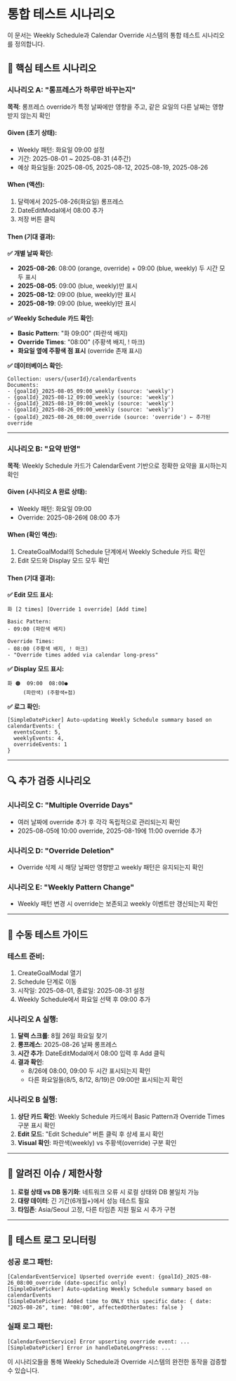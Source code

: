 # 통합 테스트 시나리오

이 문서는 Weekly Schedule과 Calendar Override 시스템의 통합 테스트 시나리오를 정의합니다.

## 🎯 핵심 테스트 시나리오

### **시나리오 A: "롱프레스가 하루만 바꾸는지"**

**목적**: 롱프레스 override가 특정 날짜에만 영향을 주고, 같은 요일의 다른 날짜는 영향받지 않는지 확인

#### **Given (초기 상태):**
- Weekly 패턴: 화요일 09:00 설정
- 기간: 2025-08-01 ~ 2025-08-31 (4주간)
- 예상 화요일들: 2025-08-05, 2025-08-12, 2025-08-19, 2025-08-26

#### **When (액션):**
1. 달력에서 2025-08-26(화요일) 롱프레스
2. DateEditModal에서 08:00 추가
3. 저장 버튼 클릭

#### **Then (기대 결과):**
**✅ 개별 날짜 확인:**
- **2025-08-26**: 08:00 (orange, override) + 09:00 (blue, weekly) 두 시간 모두 표시
- **2025-08-05**: 09:00 (blue, weekly)만 표시
- **2025-08-12**: 09:00 (blue, weekly)만 표시  
- **2025-08-19**: 09:00 (blue, weekly)만 표시

**✅ Weekly Schedule 카드 확인:**
- **Basic Pattern**: "화 09:00" (파란색 배지)
- **Override Times**: "08:00" (주황색 배지, ! 마크)
- **화요일 옆에 주황색 점 표시** (override 존재 표시)

**✅ 데이터베이스 확인:**
```
Collection: users/{userId}/calendarEvents
Documents:
- {goalId}_2025-08-05_09:00_weekly (source: 'weekly')
- {goalId}_2025-08-12_09:00_weekly (source: 'weekly')
- {goalId}_2025-08-19_09:00_weekly (source: 'weekly')
- {goalId}_2025-08-26_09:00_weekly (source: 'weekly')
- {goalId}_2025-08-26_08:00_override (source: 'override') ← 추가된 override
```

---

### **시나리오 B: "요약 반영"**

**목적**: Weekly Schedule 카드가 CalendarEvent 기반으로 정확한 요약을 표시하는지 확인

#### **Given (시나리오 A 완료 상태):**
- Weekly 패턴: 화요일 09:00
- Override: 2025-08-26에 08:00 추가

#### **When (확인 액션):**
1. CreateGoalModal의 Schedule 단계에서 Weekly Schedule 카드 확인
2. Edit 모드와 Display 모드 모두 확인

#### **Then (기대 결과):**

**✅ Edit 모드 표시:**
```
화 [2 times] [Override 1 override] [Add time]

Basic Pattern:
- 09:00 (파란색 배지)

Override Times:
- 08:00 (주황색 배지, ! 마크)
- "Override times added via calendar long-press"
```

**✅ Display 모드 표시:**
```
화 🟠  09:00  08:00●
     (파란색) (주황색+점)
```

**✅ 로그 확인:**
```
[SimpleDatePicker] Auto-updating Weekly Schedule summary based on calendarEvents: {
  eventsCount: 5,
  weeklyEvents: 4,
  overrideEvents: 1
}
```

---

## 🔍 추가 검증 시나리오

### **시나리오 C: "Multiple Override Days"**
- 여러 날짜에 override 추가 후 각각 독립적으로 관리되는지 확인
- 2025-08-05에 10:00 override, 2025-08-19에 11:00 override 추가

### **시나리오 D: "Override Deletion"**
- Override 삭제 시 해당 날짜만 영향받고 weekly 패턴은 유지되는지 확인

### **시나리오 E: "Weekly Pattern Change"**
- Weekly 패턴 변경 시 override는 보존되고 weekly 이벤트만 갱신되는지 확인

---

## 🧪 수동 테스트 가이드

### **테스트 준비:**
1. CreateGoalModal 열기
2. Schedule 단계로 이동
3. 시작일: 2025-08-01, 종료일: 2025-08-31 설정
4. Weekly Schedule에서 화요일 선택 후 09:00 추가

### **시나리오 A 실행:**
1. **달력 스크롤**: 8월 26일 화요일 찾기
2. **롱프레스**: 2025-08-26 날짜 롱프레스
3. **시간 추가**: DateEditModal에서 08:00 입력 후 Add 클릭
4. **결과 확인**: 
   - 8/26에 08:00, 09:00 두 시간 표시되는지 확인
   - 다른 화요일들(8/5, 8/12, 8/19)은 09:00만 표시되는지 확인

### **시나리오 B 실행:**
1. **상단 카드 확인**: Weekly Schedule 카드에서 Basic Pattern과 Override Times 구분 표시 확인
2. **Edit 모드**: "Edit Schedule" 버튼 클릭 후 상세 표시 확인
3. **Visual 확인**: 파란색(weekly) vs 주황색(override) 구분 확인

---

## 🐛 알려진 이슈 / 제한사항

1. **로컬 상태 vs DB 동기화**: 네트워크 오류 시 로컬 상태와 DB 불일치 가능
2. **대량 데이터**: 긴 기간(6개월+)에서 성능 테스트 필요
3. **타임존**: Asia/Seoul 고정, 다른 타임존 지원 필요 시 추가 구현

---

## 📝 테스트 로그 모니터링

### **성공 로그 패턴:**
```
[CalendarEventService] Upserted override event: {goalId}_2025-08-26_08:00_override (date-specific only)
[SimpleDatePicker] Auto-updating Weekly Schedule summary based on calendarEvents
[SimpleDatePicker] Added time to ONLY this specific date: { date: "2025-08-26", time: "08:00", affectedOtherDates: false }
```

### **실패 로그 패턴:**
```
[CalendarEventService] Error upserting override event: ...
[SimpleDatePicker] Error in handleDateLongPress: ...
```

이 시나리오들을 통해 Weekly Schedule과 Override 시스템의 완전한 동작을 검증할 수 있습니다.
